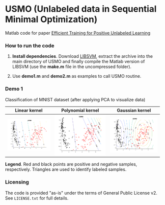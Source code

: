 # USMO (Unlabeled data in Sequential Minimal Optimization)

Matlab code for paper [Efficient Training for Positive Unlabeled Learning](https://arxiv.org/abs/1608.06807)

### How to run the code

1. **Install dependencies**.
Download [LIBSVM](https://www.csie.ntu.edu.tw/~cjlin/libsvm/#download),
extract the archive into the main directory of USMO and finally compile
the Matlab version of LIBSVM (use the **make.m** file in the uncompressed
folder).

2. Use **demo1.m** and **demo2.m** as examples to call USMO routine.

### Demo 1

Classification of MNIST dataset (after applying PCA to visualize data)

| Linear kernel | Polynomial kernel | Gaussian kernel |
|---|---|---|
| <img src='img/linear.png'> | <img src='img/polynomial.png'> | <img src='img/gaussian.png'> |

**Legend**. Red and black points are positive and negative samples, respectively.
Triangles are used to identify labeled samples.

### Licensing

The code is provided "as-is" under the terms of General Public License v2. 
See ```LICENSE.txt``` for full details.


